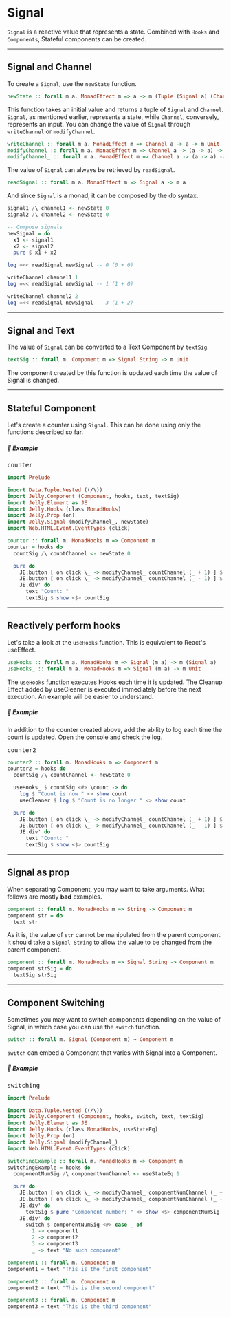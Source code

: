 # Signal

`Signal` is a reactive value that represents a state. Combined with `Hooks` and `Components`, Stateful components can be created.

---

## Signal and Channel

To create a `Signal`, use the `newState` function.

```haskell
newState :: forall m a. MonadEffect m => a -> m (Tuple (Signal a) (Channel a))
```

This function takes an initial value and returns a tuple of `Signal` and `Channel`. `Signal`, as mentioned earlier, represents a state, while `Channel`, conversely, represents an input. You can change the value of `Signal` through `writeChannel` or `modifyChannel`.

```haskell
writeChannel :: forall m a. MonadEffect m => Channel a -> a -> m Unit
modifyChannel :: forall m a. MonadEffect m => Channel a -> (a -> a) -> m a
modifyChannel_ :: forall m a. MonadEffect m => Channel a -> (a -> a) -> m Unit
```

The value of `Signal` can always be retrieved by `readSignal`.

```haskell
readSignal :: forall m a. MonadEffect m => Signal a -> m a
```

And since `Signal` is a monad, it can be composed by the do syntax.

```haskell
signal1 /\ channel1 <- newState 0
signal2 /\ channel2 <- newState 0

-- Compose signals
newSignal = do
  x1 <- signal1
  x2 <- signal2
  pure $ x1 + x2

log =<< readSignal newSignal -- 0 (0 + 0)

writeChannel channel1 1
log =<< readSignal newSignal -- 1 (1 + 0)

writeChannel channel2 2
log =<< readSignal newSignal -- 3 (1 + 2)
```

---

## Signal and Text

The value of `Signal` can be converted to a Text Component by `textSig`.

```haskell
textSig :: forall m. Component m => Signal String -> m Unit
```

The component created by this function is updated each time the value of Signal is changed.

---

## Stateful Component

Let's create a counter using `Signal`. This can be done using only the functions described so far.

##### 🚩 Example

<pre class="preview">counter</pre>

```purescript
import Prelude

import Data.Tuple.Nested ((/\))
import Jelly.Component (Component, hooks, text, textSig)
import Jelly.Element as JE
import Jelly.Hooks (class MonadHooks)
import Jelly.Prop (on)
import Jelly.Signal (modifyChannel_, newState)
import Web.HTML.Event.EventTypes (click)

counter :: forall m. MonadHooks m => Component m
counter = hooks do
  countSig /\ countChannel <- newState 0

  pure do
    JE.button [ on click \_ -> modifyChannel_ countChannel (_ + 1) ] $ text "Increment"
    JE.button [ on click \_ -> modifyChannel_ countChannel (_ - 1) ] $ text "Decrement"
    JE.div' do
      text "Count: "
      textSig $ show <$> countSig
```

---

## Reactively perform hooks

Let's take a look at the `useHooks` function. This is equivalent to React's useEffect.

```haskell
useHooks :: forall m a. MonadHooks m => Signal (m a) -> m (Signal a)
useHooks_ :: forall m a. MonadHooks m => Signal (m a) -> m Unit
```

The `useHooks` function executes Hooks each time it is updated. The Cleanup Effect added by useCleaner is executed immediately before the next execution. An example will be easier to understand.

##### 🚩 Example

In addition to the counter created above, add the ability to log each time the count is updated. Open the console and check the log.

<pre class="preview">counter2</pre>

```haskell
counter2 :: forall m. MonadHooks m => Component m
counter2 = hooks do
  countSig /\ countChannel <- newState 0

  useHooks_ $ countSig <#> \count -> do
    log $ "Count is now " <> show count
    useCleaner $ log $ "Count is no longer " <> show count

  pure do
    JE.button [ on click \_ -> modifyChannel_ countChannel (_ + 1) ] $ text "Increment"
    JE.button [ on click \_ -> modifyChannel_ countChannel (_ - 1) ] $ text "Decrement"
    JE.div' do
      text "Count: "
      textSig $ show <$> countSig
```

---

## Signal as prop

When separating Component, you may want to take arguments. What follows are mostly **bad** examples.

```haskell
component :: forall m. MonadHooks m => String -> Component m
component str = do
  text str
```

As it is, the value of `str` cannot be manipulated from the parent component. It should take a `Signal String` to allow the value to be changed from the parent component.

```haskell
component :: forall m. MonadHooks m => Signal String -> Component m
component strSig = do
  textSig strSig
```

---

## Component Switching

Sometimes you may want to switch components depending on the value of Signal, in which case you can use the `switch` function.

```haskell
switch :: forall m. Signal (Component m) → Component m
```

`switch` can embed a Component that varies with Signal into a Component.

##### 🚩 Example

<pre class="preview">switching</pre>

```haskell
import Prelude

import Data.Tuple.Nested ((/\))
import Jelly.Component (Component, hooks, switch, text, textSig)
import Jelly.Element as JE
import Jelly.Hooks (class MonadHooks, useStateEq)
import Jelly.Prop (on)
import Jelly.Signal (modifyChannel_)
import Web.HTML.Event.EventTypes (click)

switchingExample :: forall m. MonadHooks m => Component m
switchingExample = hooks do
  componentNumSig /\ componentNumChannel <- useStateEq 1

  pure do
    JE.button [ on click \_ -> modifyChannel_ componentNumChannel (_ + 1) ] $ text "Increment"
    JE.button [ on click \_ -> modifyChannel_ componentNumChannel (_ - 1) ] $ text "Decrement"
    JE.div' do
      textSig $ pure "Component number: " <> show <$> componentNumSig
    JE.div' do
      switch $ componentNumSig <#> case _ of
        1 -> component1
        2 -> component2
        3 -> component3
        _ -> text "No such component"

component1 :: forall m. Component m
component1 = text "This is the first component"

component2 :: forall m. Component m
component2 = text "This is the second component"

component3 :: forall m. Component m
component3 = text "This is the third component"
```
